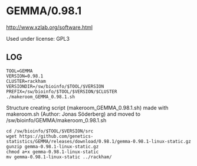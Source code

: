 GEMMA/0.98.1
========================

<http://www.xzlab.org/software.html>

Used under license:
GPL3

LOG
---

    TOOL=GEMMA
    VERSION=0.98.1
    CLUSTER=rackham
    VERSIONDIR=/sw/bioinfo/$TOOL/$VERSION
    PREFIX=/sw/bioinfo/$TOOL/$VERSION/$CLUSTER
    ./makeroom_GEMMA_0.98.1.sh

Structure creating script (makeroom_GEMMA_0.98.1.sh) made with makeroom.sh (Author: Jonas Söderberg) and moved to /sw/bioinfo/GEMMA/makeroom_0.98.1.sh

    cd /sw/bioinfo/$TOOL/$VERSION/src
    wget https://github.com/genetics-statistics/GEMMA/releases/download/0.98.1/gemma-0.98.1-linux-static.gz
    gunzip gemma-0.98.1-linux-static.gz
    chmod a+x gemma-0.98.1-linux-static
    mv gemma-0.98.1-linux-static ../rackham/

